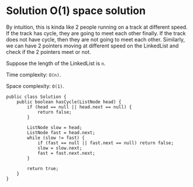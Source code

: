 # Solution O(1) space solution

By intuition, this is kinda like 2 people running on a track at different speed. If the track has cycle, they are going to meet each other finally. If the track does not have cycle, then they are not going to meet each other. Similarly, we can have 2 pointers moving at different speed on the LinkedList and check if the 2 pointers meet or not. 

Suppose the length of the LinkedList is `n`.

Time complexity: `O(n)`.

Space complexity: `O(1)`.

```
public class Solution {
    public boolean hasCycle(ListNode head) {
        if (head == null || head.next == null) {
            return false;
        }
        
        ListNode slow = head;
        ListNode fast = head.next;
        while (slow != fast) {
            if (fast == null || fast.next == null) return false;
            slow = slow.next;
            fast = fast.next.next;
        }
        
        return true;
    }
}
```
